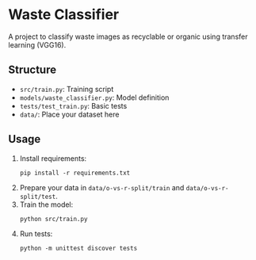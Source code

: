 
# Waste Classifier

A project to classify waste images as recyclable or organic using transfer learning (VGG16).

## Structure

- `src/train.py`: Training script
- `models/waste_classifier.py`: Model definition
- `tests/test_train.py`: Basic tests
- `data/`: Place your dataset here

## Usage

1. Install requirements:
    ```
    pip install -r requirements.txt
    ```
2. Prepare your data in `data/o-vs-r-split/train` and `data/o-vs-r-split/test`.
3. Train the model:
    ```
    python src/train.py
    ```
4. Run tests:
    ```
    python -m unittest discover tests
    ```

